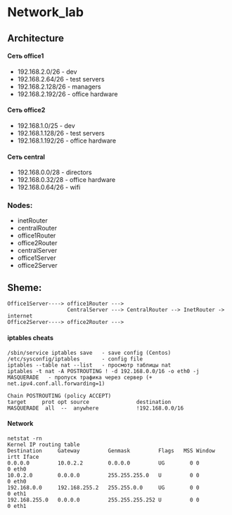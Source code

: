 # Network_lab
## Architecture 

#### Сеть office1

- 192.168.2.0/26 - dev
- 192.168.2.64/26 - test servers
- 192.168.2.128/26 - managers
- 192.168.2.192/26 - office hardware

#### Сеть office2

- 192.168.1.0/25 - dev
- 192.168.1.128/26 - test servers
- 192.168.1.192/26 - office hardware

#### Сеть central

- 192.168.0.0/28 - directors
- 192.168.0.32/28 - office hardware
- 192.168.0.64/26 - wifi

### Nodes: 
- inetRouter
- centralRouter
- office1Router
- office2Router
- centralServer
- office1Server
- office2Server

## Sheme: 
```
Office1Server----> office1Router --->
                   CentralServer ---> CentralRouter --> InetRouter -> internet
Office2Server----> office2Router --->
```

#### iptables cheats
```
/sbin/service iptables save   - save config (Centos)
/etc/sysconfig/iptables       - config file
iptables --table nat --list   - просмотр таблицы nat
iptables -t nat -A POSTROUTING ! -d 192.168.0.0/16 -o eth0 -j MASQUERADE   - пропуск трафика через сервер (+ net.ipv4.conf.all.forwarding=1)

Chain POSTROUTING (policy ACCEPT)
target     prot opt source               destination
MASQUERADE  all  --  anywhere            !192.168.0.0/16
```
#### Network
```
netstat -rn
Kernel IP routing table
Destination     Gateway         Genmask         Flags   MSS Window  irtt Iface
0.0.0.0         10.0.2.2        0.0.0.0         UG        0 0          0 eth0
10.0.2.0        0.0.0.0         255.255.255.0   U         0 0          0 eth0
192.168.0.0     192.168.255.2   255.255.0.0     UG        0 0          0 eth1
192.168.255.0   0.0.0.0         255.255.255.252 U         0 0          0 eth1
```
